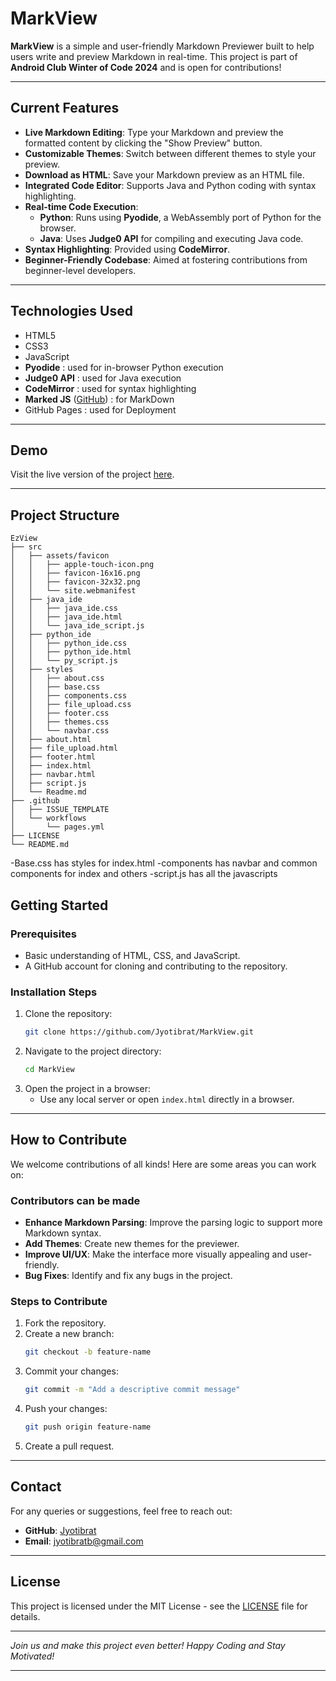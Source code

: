 # **MarkView**  

**MarkView** is a simple and user-friendly Markdown Previewer built to help users write and preview Markdown in real-time. This project is part of **Android Club Winter of Code 2024** and is open for contributions!  

---

## **Current Features**  
- **Live Markdown Editing**: Type your Markdown and preview the formatted content by clicking the "Show Preview" button.  
- **Customizable Themes**: Switch between different themes to style your preview.  
- **Download as HTML**: Save your Markdown preview as an HTML file.  
- **Integrated Code Editor**: Supports Java and Python coding with syntax highlighting.  
- **Real-time Code Execution**:  
  - **Python**: Runs using **Pyodide**, a WebAssembly port of Python for the browser.  
  - **Java**: Uses **Judge0 API** for compiling and executing Java code.  
- **Syntax Highlighting**: Provided using **CodeMirror**.  
- **Beginner-Friendly Codebase**: Aimed at fostering contributions from beginner-level developers.  

---

## **Technologies Used**  
- HTML5  
- CSS3  
- JavaScript  
- **Pyodide** : used for in-browser Python execution
- **Judge0 API** : used for Java execution
- **CodeMirror** : used for syntax highlighting
- **Marked JS** ([GitHub](https://github.com/markedjs/marked)) : for MarkDown
- GitHub Pages : used for Deployment  

---

## **Demo**  
Visit the live version of the project [here](https://jyotibrat.github.io/MarkView/).  

---

## **Project Structure**  
```plaintext
EzView
├── src
│   ├── assets/favicon
│   │   ├── apple-touch-icon.png
│   │   ├── favicon-16x16.png
│   │   ├── favicon-32x32.png
│   │   └── site.webmanifest
│   ├── java_ide
│   │   ├── java_ide.css
│   │   ├── java_ide.html
│   │   └── java_ide_script.js
│   ├── python_ide
│   │   ├── python_ide.css
│   │   ├── python_ide.html
│   │   └── py_script.js
│   ├── styles 
│   │   ├── about.css
│   │   ├── base.css
│   │   ├── components.css
│   │   ├── file_upload.css
│   │   ├── footer.css
│   │   ├── themes.css
│   │   └── navbar.css
│   ├── about.html
│   ├── file_upload.html
│   ├── footer.html
│   ├── index.html
│   ├── navbar.html
│   ├── script.js
│   └── Readme.md
├── .github
│   ├── ISSUE_TEMPLATE 
│   └── workflows
│       └── pages.yml
├── LICENSE 
└── README.md
```

-Base.css has styles for index.html
-components has navbar and common components for index and others
-script.js has all the javascripts

## **Getting Started**

### Prerequisites
- Basic understanding of HTML, CSS, and JavaScript.
- A GitHub account for cloning and contributing to the repository.

### Installation Steps
1. Clone the repository:
   ```bash
   git clone https://github.com/Jyotibrat/MarkView.git
   ```
2. Navigate to the project directory:
   ```bash
   cd MarkView
   ```
3. Open the project in a browser:
   - Use any local server or open `index.html` directly in a browser.

---

## **How to Contribute**
We welcome contributions of all kinds! Here are some areas you can work on:

### **Contributors can be made**
- **Enhance Markdown Parsing**: Improve the parsing logic to support more Markdown syntax.
- **Add Themes**: Create new themes for the previewer.
- **Improve UI/UX**: Make the interface more visually appealing and user-friendly.
- **Bug Fixes**: Identify and fix any bugs in the project.

### **Steps to Contribute**
1. Fork the repository.
2. Create a new branch:
   ```bash
   git checkout -b feature-name
   ```
3. Commit your changes:
   ```bash
   git commit -m "Add a descriptive commit message"
   ```
4. Push your changes:
   ```bash
   git push origin feature-name
   ```
5. Create a pull request.

---

## **Contact**
For any queries or suggestions, feel free to reach out:
- **GitHub**: [Jyotibrat](https://github.com/Jyotibrat)
- **Email**: jyotibratb@gmail.com

---

## **License**
This project is licensed under the MIT License - see the [LICENSE](LICENSE) file for details.

---

*Join us and make this project even better! Happy Coding and Stay Motivated!*

---
